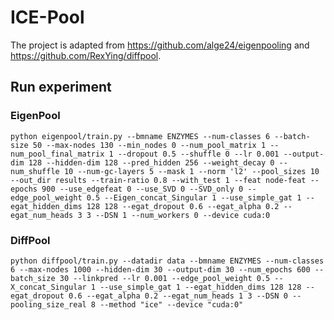 # ICE-Pool

The project is adapted from https://github.com/alge24/eigenpooling and https://github.com/RexYing/diffpool.

## Run experiment
### EigenPool
```python eigenpool/train.py --bmname ENZYMES --num-classes 6 --batch-size 50 --max-nodes 130 --min_nodes 0 --num_pool_matrix 1 --num_pool_final_matrix 1 --dropout 0.5 --shuffle 0 --lr 0.001 --output-dim 128 --hidden-dim 128 --pred_hidden 256 --weight_decay 0 --num_shuffle 10 --num-gc-layers 5 --mask 1 --norm 'l2' --pool_sizes 10 --out_dir results --train-ratio 0.8 --with_test 1 --feat node-feat --epochs 900 --use_edgefeat 0 --use_SVD 0 --SVD_only 0 --edge_pool_weight 0.5 --Eigen_concat_Singular 1 --use_simple_gat 1 --egat_hidden_dims 128 128 --egat_dropout 0.6 --egat_alpha 0.2 --egat_num_heads 3 3 --DSN 1 --num_workers 0 --device cuda:0```

### DiffPool
```python diffpool/train.py --datadir data --bmname ENZYMES --num-classes 6 --max-nodes 1000 --hidden-dim 30 --output-dim 30 --num_epochs 600 --batch_size 30 --linkpred --lr 0.001 --edge_pool_weight 0.5 --X_concat_Singular 1 --use_simple_gat 1 --egat_hidden_dims 128 128 --egat_dropout 0.6 --egat_alpha 0.2 --egat_num_heads 1 3 --DSN 0 --pooling_size_real 8 --method "ice" --device "cuda:0"```
